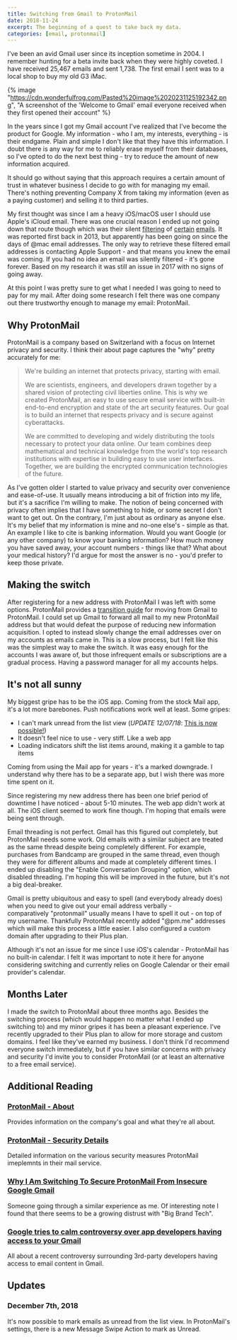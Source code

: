```yaml
---
title: Switching from Gmail to ProtonMail
date: 2018-11-24
excerpt: The beginning of a quest to take back my data.
categories: [email, protonmail]
---
```


I've been an avid Gmail user since its inception sometime in 2004. I remember hunting for a beta invite back when they were highly coveted. I have received 25,467 emails and sent 1,738. The first email I sent was to a local shop to buy my old G3 iMac.

{% image "https://cdn.wonderfulfrog.com/Pasted%20image%2020231125192342.png", "A screenshot of the 'Welcome to Gmail' email everyone received when they first opened their account" %}

In the years since I got my Gmail account I've realized that I've become the product for Google. My information - who I am, my interests, everything - is their endgame. Plain and simple I don't like that they have this information. I doubt there is any way for me to reliably erase myself from their databases, so I've opted to do the next best thing - try to reduce the amount of new information acquired.

It should go without saying that this approach requires a certain amount of trust in whatever business I decide to go with for managing my email. There's nothing preventing Company X from taking my information (even as a paying customer) and selling it to third parties.

My first thought was since I am a heavy iOS/macOS user I should use Apple's iCloud email. There was one crucial reason I ended up not going down that route though which was their silent [filtering](https://www.reddit.com/r/apple/comments/6p0z1a/is_apples_icloud_silent_filtering_still_an_issue/) of [certain](https://www.macworld.com/article/2029570/silent-email-filtering-makes-icloud-an-unreliable-option.html) [emails](https://discussions.apple.com/thread/7506554). It was reported first back in 2013, but apparently has been going on since the days of @mac email addresses. The only way to retrieve these filtered email addresses is contacting Apple Support - and that means you knew the email was coming. If you had no idea an email was silently filtered - it's gone forever. Based on my research it was still an issue in 2017 with no signs of going away.

At this point I was pretty sure to get what I needed I was going to need to pay for my mail. After doing some research I felt there was one company out there trustworthy enough to manage my email: ProtonMail.

## Why ProtonMail

ProtonMail is a company based on Switzerland with a focus on Internet privacy and security. I think their about page captures the "why" pretty accurately for me:

> We're building an internet that protects privacy, starting with email.
>
> We are scientists, engineers, and developers drawn together by a shared vision of protecting civil liberties online. This is why we created ProtonMail, an easy to use secure email service with built-in end-to-end encryption and state of the art security features. Our goal is to build an internet that respects privacy and is secure against cyberattacks.
>
> We are committed to developing and widely distributing the tools necessary to protect your data online. Our team combines deep mathematical and technical knowledge from the world's top research institutions with expertise in building easy to use user interfaces. Together, we are building the encrypted communication technologies of the future.

As I've gotten older I started to value privacy and security over convenience and ease-of-use. It usually means introducing a bit of friction into my life, but it's a sacrifice I'm willing to make. The notion of being concerned with privacy often implies that I have something to hide, or some secret I don't want to get out. On the contrary, I'm just about as ordinary as anyone else. It's my belief that my information is mine and no-one else's - simple as that. An example I like to cite is banking information. Would you want Google (or any other company) to know your banking information? How much money you have saved away, your account numbers - things like that? What about your medical history? I'd argue for most the answer is no - you'd prefer to keep those private.

## Making the switch

After registering for a new address with ProtonMail I was left with some options. ProtonMail provides a [transition guide](https://protonmail.com/support/knowledge-base/transitioning-from-gmail-to-protonmail/) for moving from Gmail to ProtonMail. I could set up Gmail to forward all mail to my new ProtonMail address but that would defeat the purpose of reducing new information acquisition. I opted to instead slowly change the email addresses over on my accounts as emails came in. This is a slow process, but I felt like this was the simplest way to make the switch. It was easy enough for the accounts I was aware of, but those infrequent emails or subscriptions are a gradual process. Having a password manager for all my accounts helps.

## It's not all sunny

My biggest gripe has to be the iOS app. Coming from the stock Mail app, it's a lot more barebones. Push notifications work well at least. Some gripes:

- I can't mark unread from the list view (_UPDATE 12/07/18_: [This is now possible!](https://wonderfulfrog.com/posts/switching-to-protonmail#updates))
- It doesn't feel nice to use - very stiff. Like a web app
- Loading indicators shift the list items around, making it a gamble to tap items

Coming from using the Mail app for years - it's a marked downgrade. I understand why there has to be a separate app, but I wish there was more time spent on it.

Since registering my new address there has been one brief period of downtime I have noticed - about 5-10 minutes. The web app didn't work at all. The iOS client seemed to work fine though. I'm hoping that emails were being sent through.

Email threading is not perfect. Gmail has this figured out completely, but ProtonMail needs some work. Old emails with a similar subject are treated as the same thread despite being completely different. For example, purchases from Bandcamp are grouped in the same thread, even though they were for different albums and made at completely different times. I ended up disabling the "Enable Conversation Grouping" option, which disabled threading. I'm hoping this will be improved in the future, but it's not a big deal-breaker.

Gmail is pretty ubiquitous and easy to spell (and everybody already does) when you need to give out your email address verbally - comparatively "protonmail" usually means I have to spell it out - on top of my username. Thankfully ProtonMail recently added "@pm.me" addresses which will make this process a little easier. I also configured a custom domain after upgrading to their Plus plan.

Although it's not an issue for me since I use iOS's calendar - ProtonMail has no built-in calendar. I felt it was important to note it here for anyone considering switching and currently relies on Google Calendar or their email provider's calendar.

## Months Later

I made the switch to ProtonMail about three months ago. Besides the switching process (which would happen no matter what I ended up switching to) and my minor gripes it has been a pleasant experience. I've recently upgraded to their Plus plan to allow for more storage and custom domains. I feel like they've earned my business. I don't think I'd recommend everyone switch immediately, but if you have similar concerns with privacy and security I'd invite you to consider ProtonMail (or at least an alternative to a free email service).

## Additional Reading

### [ProtonMail - About](https://protonmail.com/about)

Provides information on the company's goal and what they're all about.

### [ProtonMail - Security Details](https://protonmail.com/security-details)

Detailed information on the various security measures ProtonMail imeplemnts in their mail service.

### [Why I Am Switching To Secure ProtonMail From Insecure Google Gmail](https://www.forbes.com/sites/tjmccue/2018/10/31/why-i-am-switching-to-secure-protonmail-from-insecure-google-gmail/)

Someone going through a similar experience as me. Of interesting note I found that there seems to be a growing distrust with "Big Brand Tech".

### [Google tries to calm controversy over app developers having access to your Gmail](https://www.theverge.com/2018/7/3/17533108/google-gmail-privacy-read-email-messages-response)

All about a recent controversy surrounding 3rd-party developers having access to email content in Gmail.

## Updates

### December 7th, 2018

It's now possible to mark emails as unread from the list view. In ProtonMail's settings, there is a new Message Swipe Action to mark as Unread.
